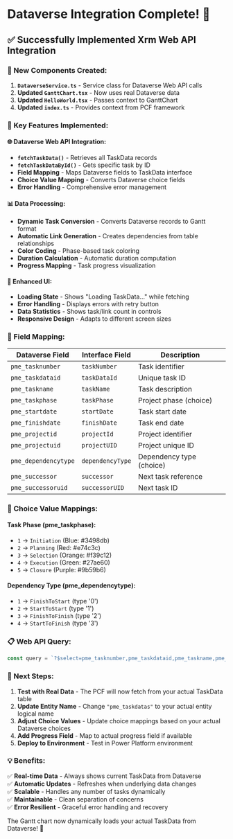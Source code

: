 # Dataverse Integration Complete! 🚀

## ✅ **Successfully Implemented Xrm Web API Integration**

### **📁 New Components Created:**

1. **`DataverseService.ts`** - Service class for Dataverse Web API calls
2. **Updated `GanttChart.tsx`** - Now uses real Dataverse data
3. **Updated `HelloWorld.tsx`** - Passes context to GanttChart
4. **Updated `index.ts`** - Provides context from PCF framework

### **🔧 Key Features Implemented:**

#### **🌐 Dataverse Web API Integration:**
- **`fetchTaskData()`** - Retrieves all TaskData records
- **`fetchTaskDataById()`** - Gets specific task by ID
- **Field Mapping** - Maps Dataverse fields to TaskData interface
- **Choice Value Mapping** - Converts Dataverse choice fields
- **Error Handling** - Comprehensive error management

#### **📊 Data Processing:**
- **Dynamic Task Conversion** - Converts Dataverse records to Gantt format
- **Automatic Link Generation** - Creates dependencies from table relationships
- **Color Coding** - Phase-based task coloring
- **Duration Calculation** - Automatic duration computation
- **Progress Mapping** - Task progress visualization

#### **🎨 Enhanced UI:**
- **Loading State** - Shows "Loading TaskData..." while fetching
- **Error Handling** - Displays errors with retry button
- **Data Statistics** - Shows task/link count in controls
- **Responsive Design** - Adapts to different screen sizes

### **🔗 Field Mapping:**

| **Dataverse Field** | **Interface Field** | **Description** |
|-------------------|-------------------|-----------------|
| `pme_tasknumber` | `taskNumber` | Task identifier |
| `pme_taskdataid` | `taskDataId` | Unique task ID |
| `pme_taskname` | `taskName` | Task description |
| `pme_taskphase` | `taskPhase` | Project phase (choice) |
| `pme_startdate` | `startDate` | Task start date |
| `pme_finishdate` | `finishDate` | Task end date |
| `pme_projectid` | `projectId` | Project identifier |
| `pme_projectuid` | `projectUID` | Project unique ID |
| `pme_dependencytype` | `dependencyType` | Dependency type (choice) |
| `pme_successor` | `successor` | Next task reference |
| `pme_successoruid` | `successorUID` | Next task ID |

### **🎯 Choice Value Mappings:**

#### **Task Phase (pme_taskphase):**
- `1` → `Initiation` (Blue: #3498db)
- `2` → `Planning` (Red: #e74c3c)
- `3` → `Selection` (Orange: #f39c12)
- `4` → `Execution` (Green: #27ae60)
- `5` → `Closure` (Purple: #9b59b6)

#### **Dependency Type (pme_dependencytype):**
- `1` → `FinishToStart` (type '0')
- `2` → `StartToStart` (type '1')
- `3` → `FinishToFinish` (type '2')
- `4` → `StartToFinish` (type '3')

### **📋 Web API Query:**
```typescript
const query = `?$select=pme_tasknumber,pme_taskdataid,pme_taskname,pme_taskphase,pme_startdate,pme_finishdate,pme_projectid,pme_projectuid,pme_dependencytype,pme_successor,pme_successoruid&$orderby=pme_tasknumber asc`;
```

### **🚀 Next Steps:**

1. **Test with Real Data** - The PCF will now fetch from your actual TaskData table
2. **Update Entity Name** - Change `"pme_taskdatas"` to your actual entity logical name
3. **Adjust Choice Values** - Update choice mappings based on your actual Dataverse choices
4. **Add Progress Field** - Map to actual progress field if available
5. **Deploy to Environment** - Test in Power Platform environment

### **💡 Benefits:**

✅ **Real-time Data** - Always shows current TaskData from Dataverse  
✅ **Automatic Updates** - Refreshes when underlying data changes  
✅ **Scalable** - Handles any number of tasks dynamically  
✅ **Maintainable** - Clean separation of concerns  
✅ **Error Resilient** - Graceful error handling and recovery  

The Gantt chart now dynamically loads your actual TaskData from Dataverse! 🎉